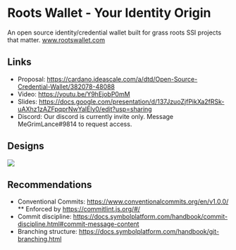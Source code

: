 # Roots Wallet - Your Identity Origin
An open source identity/credential wallet built for grass roots SSI projects that matter.
www.rootswallet.com

## Links
* Proposal: https://cardano.ideascale.com/a/dtd/Open-Source-Credential-Wallet/382078-48088
* Video: https://youtu.be/Y9hEjobP0mM
* Slides: https://docs.google.com/presentation/d/137JzuoZjfPikXa2fRSk-uAXhz1zAZFpqprNwYalEly0/edit?usp=sharing
* Discord: Our discord is currently invite only.  Message MeGrimLance#9814 to request access.

## Designs
<img src="https://docs.google.com/drawings/d/e/2PACX-1vRv6rzqAKEkb_U6aNoou9d2dWcumgADqbz23kCCATHiDjTCZumRd38uzN7QALVeahEMPiRLOwfmU-Pc/pub?w=480&amp;h=360">

## Recommendations
* Conventional Commits: https://www.conventionalcommits.org/en/v1.0.0/
** Enforced by https://commitlint.js.org/#/
* Commit discipline: https://docs.symbolplatform.com/handbook/commit-discipline.html#commit-message-content
* Branching structure: https://docs.symbolplatform.com/handbook/git-branching.html
